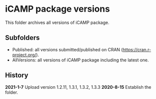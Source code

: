 # iCAMP package versions
This folder archives all versions of iCAMP package.
## Subfolders
- Published: all versions submitted/published on CRAN (https://cran.r-project.org/).
- AllVersions: all versions of iCAMP package including the latest one.
## History
**2021-1-7** Upload version 1.2.11, 1.3.1, 1.3.2, 1.3.3
**2020-8-15** Establish the folder.
